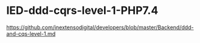 # IED-ddd-cqrs-level-1-PHP7.4

https://github.com/inextensodigital/developers/blob/master/Backend/ddd-and-cqs-level-1.md

